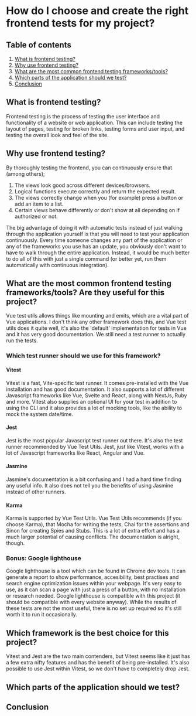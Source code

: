 # How do I choose and create the right frontend tests for my project?

## Table of contents

1. [What is frontend testing?](#what-is-frontend-testing)
2. [Why use frontend testing?](#why-use-frontend-testing)
3. [What are the most common frontend testing frameworks/tools?](#what-are-the-most-common-frontend-testing-frameworkstools)
4. [Which parts of the application should we test?](#which-parts-of-the-application-should-we-test)
5. [Conclusion](#conclusion)

## What is frontend testing?

Frontend testing is the process of testing the user interface and functionality of a website or web application. This can include testing the layout of pages, testing for broken links, testing forms and user input, and testing the overall look and feel of the site.

## Why use frontend testing?

By thoroughly testing the frontend, you can continuously ensure that (among others);
1. The views look good across different devices/browsers.
2. Logical functions execute correctly and return the expected result.
3. The views correctly change when you (for example) press a button or add an item to a list.
4. Certain views behave differently or don't show at all depending on if authorized or not.

The big advantage of doing it with automatic tests instead of just walking through the application yourself is that you will need to test your application continuously. Every time someone changes any part of the application or any of the frameworks you use has an update, you obviously don't want to have to walk through the entire application. Instead, it would be much better to do all of this with just a single command (or better yet, run them automatically with continuous integration).

## What are the most common frontend testing frameworks/tools? Are they useful for this project?
Vue test utils allows things like mounting and emits, which are a vital part of Vue applications. I don't think any other framework does this, and Vue test utils does it quite well, it's also the 'default' implementation for tests in Vue and it has very good documentation. We still need a test runner to actually run the tests.

### Which test runner should we use for this framework?

#### Vitest
Vitest is a fast, Vite-specific test runner. It comes pre-installed with the Vue installation and has good documentation. It also supports a lot of different Javascript frameworks like Vue, Svelte and React, along with NextJs, Ruby and more. Vitest also supplies an optional UI for your test in addition to using the CLI and it also provides a lot of mocking tools, like the ability to mock the system date/time.

#### Jest
Jest is the most popular Javascript test runner out there. It's also the test runner recommended by Vue Test Utils. Jest, just like Vitest, works with a lot of Javascript frameworks like React, Angular and Vue.

#### Jasmine
Jasmine's documentation is a bit confusing and I had a hard time finding any useful info. It also does not tell you the benefits of using Jasmine instead of other runners.

#### Karma
Karma is supported by Vue Test Utils. Vue Test Utils recommends (if you choose Karma), that Mocha for writing the tests, Chai for the assertions and Sinon for creating Spies and Stubs. This is a lot of extra effort and has a much larger potential of causing conflicts. The documentation is alright, though.

### Bonus: Google lighthouse
Google lighthouse is a tool which can be found in Chrome dev tools. It can generate a report to show performance, accesibility, best practises and search engine optimization issues within your webpage. It's very easy to use, as it can scan a page with just a press of a button, with no installation or research needed. Google lighthouse is compatible with this project (it should be compatible with every website anyway). While the results of these tests are not the most useful, there is no set up required so it's still worth it to run it occasionally.

## Which framework is the best choice for this project? 
Vitest and Jest are the two main contenders, but Vitest seems like it just has a few extra nifty features and has the benefit of being pre-installed. It's also possible to use Jest within Vitest, so we don't have to completely drop Jest.

## Which parts of the application should we test?
### 

## Conclusion
